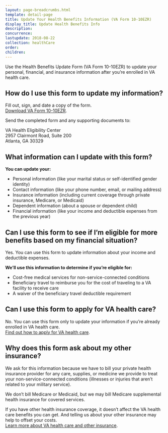```yaml
---
layout: page-breadcrumbs.html
template: detail-page
title: Update Your Health Benefits Information (VA Form 10-10EZR)
display_title: Update Health Benefits Info
description: 
concurrence: 
lastupdate: 2018-08-22
collection: healthCare
order: 
children: 
---
```

<div itemscope itemtype="http://schema.org/FAQPage">
<div itemprop="description" class="va-introtext">

Use the Health Benefits Update Form (VA Form 10-10EZR) to update your personal, financial, and insurance information after you’re enrolled in VA health care.

</div>

<div itemscope itemtype="http://schema.org/Question">

<h2 itemprop="name"> How do I use this form to update my information?</h2>
<div itemprop="acceptedAnswer" itemscope itemtype="http://schema.org/Answer">
<div itemprop="text"> 

Fill out, sign, and date a copy of the form.<br> 
[Download VA Form 10-10EZR](https://www.va.gov/vaforms/medical/pdf/vha-10-10ezr-fill.pdf).

Send the completed form and any supporting documents to:

<p class="va-address-block">
VA Health Eligibility Center<br>
2957 Clairmont Road, Suite 200<br>
Atlanta, GA 30329<br>
</p>

</div>
</div>
</div>

<div itemscope itemtype="http://schema.org/Question">

<h2 itemprop="name">What information can I update with this form?</h2>
<div itemprop="acceptedAnswer" itemscope itemtype="http://schema.org/Answer">
<div itemprop="text"> 

**You can update your:**

- Personal information (like your marital status or self-identified gender identity)
- Contact information (like your phone number, email, or mailing address)
- Insurance information (including current coverage through private insurance, Medicare, or Medicaid)
- Dependent information (about a spouse or dependent child)
- Financial information (like your income and deductible expenses from the previous year)

</div>
</div>
</div>

<div itemscope itemtype="http://schema.org/Question">

<h2 itemprop="name">Can I use this form to see if I’m eligible for more benefits based on my financial situation?</h2>
<div itemprop="acceptedAnswer" itemscope itemtype="http://schema.org/Answer">
<div itemprop="text"> 

Yes. You can use this form to update information about your income and deductible expenses.

**We’ll use this information to determine if you’re eligible for:**

- Cost-free medical services for non-service-connected conditions
- Beneficiary travel to reimburse you for the cost of traveling to a VA facility to receive care
- A waiver of the beneficiary travel deductible requirement

</div>
</div>
</div>

<div itemscope itemtype="http://schema.org/Question">

<h2 itemprop="name">Can I use this form to apply for VA health care?</h2>
<div itemprop="acceptedAnswer" itemscope itemtype="http://schema.org/Answer">
<div itemprop="text"> 

No. You can use this form only to update your information if you’re already enrolled in VA health care.<br> 
[Find out how to apply for VA health care](https://www.vets.gov/health-care/how-to-apply/).

</div>
</div>
</div>

<div itemscope itemtype="http://schema.org/Question">

<h2 itemprop="name">Why does this form ask about my other insurance?</h2>
<div itemprop="acceptedAnswer" itemscope itemtype="http://schema.org/Answer">
<div itemprop="text"> 

We ask for this information because we have to bill your private health insurance provider for any care, supplies, or medicine we provide to treat your non-service-connected conditions (illnesses or injuries that aren’t related to your military service).

We don’t bill Medicare or Medicaid, but we may bill Medicare supplemental health insurance for covered services.

If you have other health insurance coverage, it doesn’t affect the VA health care benefits you can get. And telling us about your other insurance may help to offset your costs.<br>
[Learn more about VA health care and other insurance](/health-care/about-va-health-benefits/va-health-care-and-other-insurance/).

</div>
</div>
</div>
</div>
